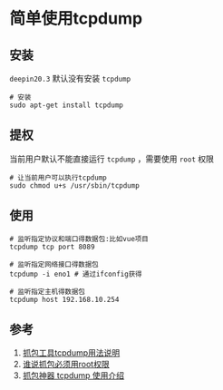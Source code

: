 # 简单使用tcpdump

## 安装
`deepin20.3` 默认没有安装 `tcpdump`
```SHELL
# 安装
sudo apt-get install tcpdump
```

## 提权
当前用户默认不能直接运行 `tcpdump` ，需要使用 `root` 权限
```SHELL
# 让当前用户可以执行tcpdump
sudo chmod u+s /usr/sbin/tcpdump
```

## 使用
```SHELL
# 监听指定协议和端口得数据包:比如vue项目
tcpdump tcp port 8089

# 监听指定网络接口得数据包
tcpdump -i eno1 # 通过ifconfig获得

# 监听指定主机得数据包
tcpdump host 192.168.10.254
```

## 参考
1. [抓包工具tcpdump用法说明](https://www.cnblogs.com/f-ck-need-u/p/7064286.html '抓包工具tcpdump用法说明')
1. [谁说抓包必须用root权限](https://blog.csdn.net/mseaspring/article/details/109376902 '谁说抓包必须用root权限')
1. [抓包神器 tcpdump 使用介绍](https://cizixs.com/2015/03/12/tcpdump-introduction/ '抓包神器 tcpdump 使用介绍')